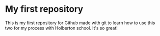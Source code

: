 # My first repository

This is my first repository for Github made with git to learn how to use this two for my process with Holberton school.
It's so great!
